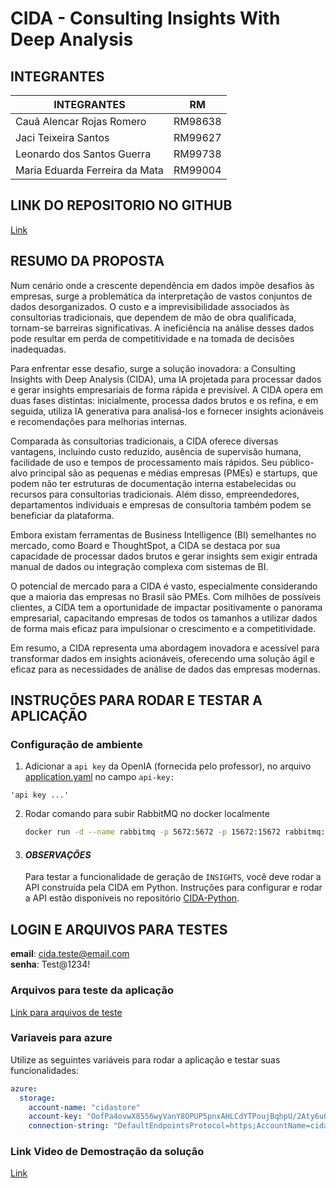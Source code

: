 ﻿# CIDA - Consulting Insights With Deep Analysis

## INTEGRANTES

| INTEGRANTES                    | RM      |
|--------------------------------|---------|
| Cauã Alencar Rojas Romero      | RM98638 | 
| Jaci Teixeira Santos           | RM99627 | 
| Leonardo dos Santos Guerra     | RM99738 | 
| Maria Eduarda Ferreira da Mata | RM99004 | 

## LINK DO REPOSITORIO NO GITHUB
[Link](https://github.com/jaciteixeira/CidaAPI.git)

## RESUMO DA PROPOSTA
Num cenário onde a crescente dependência em dados impõe desafios às empresas, surge a problemática da interpretação de vastos conjuntos de dados desorganizados. O custo e a imprevisibilidade associados às consultorias tradicionais, que dependem de mão de obra qualificada, tornam-se barreiras significativas. A ineficiência na análise desses dados pode resultar em perda de competitividade e na tomada de decisões inadequadas.

Para enfrentar esse desafio, surge a solução inovadora: a Consulting Insights with Deep Analysis (CIDA), uma IA projetada para processar dados e gerar insights empresariais de forma rápida e previsível. A CIDA opera em duas fases distintas: inicialmente, processa dados brutos e os refina, e em seguida, utiliza IA generativa para analisá-los e fornecer insights acionáveis e recomendações para melhorias internas.

Comparada às consultorias tradicionais, a CIDA oferece diversas vantagens, incluindo custo reduzido, ausência de supervisão humana, facilidade de uso e tempos de processamento mais rápidos. Seu público-alvo principal são as pequenas e médias empresas (PMEs) e startups, que podem não ter estruturas de documentação interna estabelecidas ou recursos para consultorias tradicionais. Além disso, empreendedores, departamentos individuais e empresas de consultoria também podem se beneficiar da plataforma.

Embora existam ferramentas de Business Intelligence (BI) semelhantes no mercado, como Board e ThoughtSpot, a CIDA se destaca por sua capacidade de processar dados brutos e gerar insights sem exigir entrada manual de dados ou integração complexa com sistemas de BI.

O potencial de mercado para a CIDA é vasto, especialmente considerando que a maioria das empresas no Brasil são PMEs. Com milhões de possíveis clientes, a CIDA tem a oportunidade de impactar positivamente o panorama empresarial, capacitando empresas de todos os tamanhos a utilizar dados de forma mais eficaz para impulsionar o crescimento e a competitividade.

Em resumo, a CIDA representa uma abordagem inovadora e acessível para transformar dados em insights acionáveis, oferecendo uma solução ágil e eficaz para as necessidades de análise de dados das empresas modernas.

## INSTRUÇÕES PARA RODAR E TESTAR A APLICAÇÃO

### Configuração de ambiente
1. Adicionar a `api key` da OpenIA (fornecida pelo professor), no arquivo [application.yaml](src/main/resources/application.yaml) no campo `api-key:`
```
'api key ...'
```
2. Rodar comando para subir RabbitMQ no docker localmente
    ``` bash
    docker run -d --name rabbitmq -p 5672:5672 -p 15672:15672 rabbitmq:3-management
    ``` 
3. #### ***OBSERVAÇÕES***
   Para testar a funcionalidade de geração de `INSIGHTS`, você deve rodar a API construída pela CIDA em Python. Instruções para configurar e rodar a API estão disponíveis no repositório [CIDA-Python](https://github.com/Open-Group-Fiap/CIDA-Python).


## LOGIN E ARQUIVOS PARA TESTES

**email**: cida.teste@email.com  
**senha**: Test@1234!

### Arquivos para teste da aplicação
[Link para arquivos de teste](files_to_test)

### Variaveis para azure
Utilize as seguintes variáveis para rodar a aplicação e testar suas funcionalidades:
````yaml
azure:
  storage:
    account-name: "cidastore"
    account-key: "OofPa4ovwX8556wyVanY8OPUP5pnxAHLCdYTPoujBqhpU/2Aty6uQfbnoaTA0Rcgb1cRVsq/oPwQ+AStTpvISg=="
    connection-string: "DefaultEndpointsProtocol=https;AccountName=cidastore;AccountKey=OofPa4ovwX8556wyVanY8OPUP5pnxAHLCdYTPoujBqhpU/2Aty6uQfbnoaTA0Rcgb1cRVsq/oPwQ+AStTpvISg==;EndpointSuffix=core.windows.net"
````

### Link Video de Demostração da solução
[Link](https://www.youtube.com/watch?v=w9ewLdvzBNs)
